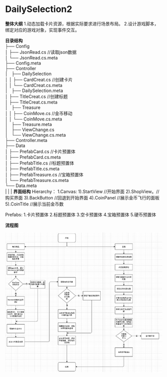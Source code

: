 # DailySelection2

**整体大纲**
 1.动态加载卡片资源，根据实际要求进行场景布局。
 2.设计游戏脚本，绑定对应的游戏对象，实现事件交互。
 
**目录结构**  
├── Config  
 │   ├── JsonRead.cs  //读取json数据  
 │   └── JsonRead.cs.meta  
├── Config.meta  
├── Controller  
 │   ├── DailySelection  
 │   │   ├── CardCreat.cs  //创建卡片  
 │   │   └── CardCreat.cs.meta  
 │   ├── DailySelection.meta  
 │   ├── TitleCreat.cs  //创建标题  
 │   ├── TitleCreat.cs.meta  
 │   ├── Treasure  
 │   │   ├── CoinMove.cs  //金币移动  
 │   │   └── CoinMove.cs.meta  
 │   ├── Treasure.meta  
 │   ├── ViewChange.cs  
 │   └── ViewChange.cs.meta  
├── Controller.meta  
├── Data  
 │   ├── PrefabCard.cs //卡片预置体  
 │   ├── PrefabCard.cs.meta  
 │   ├── PrefabTitle.cs //标题预置体  
 │   ├── PrefabTitle.cs.meta  
 │   ├── PrefabTreasure.cs //宝箱预置体  
 │   └── PrefabTreasure.cs.meta  
└── Data.meta  
|
| |
**界面结构**
  Hierarchy：
    1.Canvas: 
     1).StartView //开始界面
     2).ShopView。//购买界面
     3).BackButton //回退到开始界面
     4).CoinPanel //展示金币飞行的面板
     5).CoinTitle //展示当前金币数
     
  Prefabs: 1.卡片预置体 2.标题预置体 3.空卡预置体 4.宝箱预置体 5.硬币预置体
  
**流程图**  

![image](https://github.com/89trillion-songzhiheng/DailySelection2/blob/main/picture/ProcessPicture.png)
